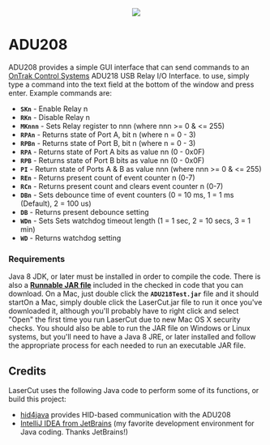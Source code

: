<p align="center"><img src="https://github.com/wholder/ADU208/tree/master/images/ADU208%20Screenshot.png"></p>

# ADU208
ADU208 provides a simple GUI interface that can send commands to an [OnTrak Control Systems](http://ontrak.net) ADU218 USB Relay I/O Interface.  to use, simply type a command into the text field at the bottom of the window and press enter.  Example commands are:

 *  **`SKn`** - Enable Relay n
 *  **`RKn`** - Disable Relay n
 *  **`MKnnn`** - Sets Relay register to nnn (where nnn >= 0 & <= 255)
 *  **`RPAn`** - Returns state of Port A, bit n (where n = 0 - 3)
 *  **`RPBn`** - Returns state of Port B, bit n (where n = 0 - 3)
 *  **`RPA`** - Returns state of Port A bits as value nn (0 - 0x0F)
 *  **`RPB`** - Returns state of Port B bits as value nn (0 - 0x0F)
 *  **`PI`** - Return state of Ports A & B as value nnn (where nnn >= 0 & <= 255)
 *  **`REn`** - Returns present count of event counter n (0-7)
 *  **`RCn`** - Returns present count and clears event counter n (0-7)
 *  **`DBn`** - Sets debounce time of event counters (0 = 10 ms, 1 = 1 ms (Default), 2 = 100 us)
 *  **`DB`** - Returns present debounce setting
 *  **`WDn`** - Sets Sets watchdog timeout length (1 = 1 sec, 2 = 10 secs, 3 = 1 min)
 *  **`WD`** - Returns watchdog setting

### Requirements
Java 8 JDK, or later must be installed in order to compile the code.  There is also a [**Runnable JAR file**](https://github.com/wholder/ADU208/tree/master/out/artifacts/ADU218Test_jar) included in the checked in code that you can download.   On a Mac, just double click the **`ADU218Test.jar`** file and it should startOn a Mac, simply double click the LaserCut.jar file to run it once you've downloaded it, although you'll probably have to right click and select "Open" the  first time you run LaserCut due to new Mac OS X security checks.  You should also be able to run the JAR file on Windows or Linux systems, but you'll need to have a Java 8 JRE, or later installed and follow the appropriate process for each needed to run an executable JAR file.

## Credits
LaserCut uses the following Java code to perform some of its functions, or build this project:
- [hid4java](https://github.com/gary-rowe/hid4java) provides HID-based communication with the ADU208
- [IntelliJ IDEA from JetBrains](https://www.jetbrains.com/idea/) (my favorite development environment for Java coding. Thanks JetBrains!)
